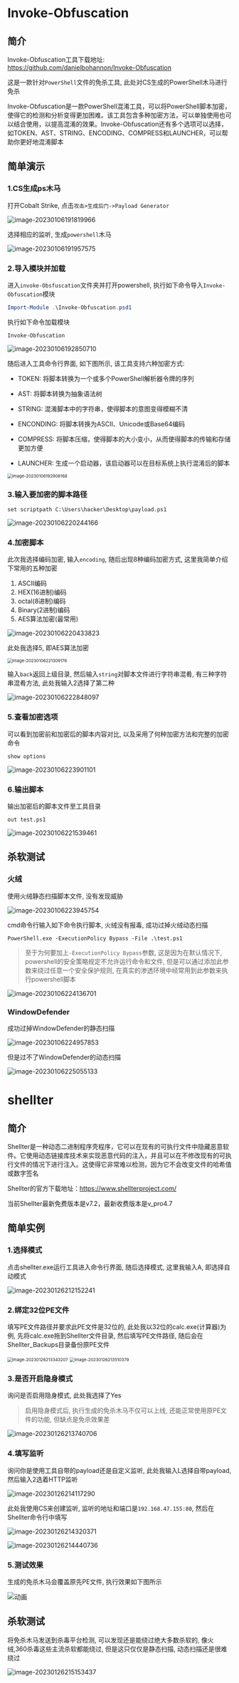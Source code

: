 # Invoke-Obfuscation

## 简介

Invoke-Obfuscation工具下载地址: https://github.com/danielbohannon/Invoke-Obfuscation

这是一款针对`PowerShell`文件的免杀工具, 此处对CS生成的PowerShell木马进行免杀

Invoke-Obfuscation是一款PowerShell混淆工具，可以将PowerShell脚本加密，使得它的检测和分析变得更加困难。该工具包含多种加密方法，可以单独使用也可以结合使用，以提高混淆的效果。Invoke-Obfuscation还有多个选项可以选择，如TOKEN、AST、STRING、ENCODING、COMPRESS和LAUNCHER，可以帮助你更好地混淆脚本



## 简单演示

### 1.CS生成ps木马

打开Cobalt Strike, 点击`攻击>生成后门->Payload Generator`

![image-20230106191819966](木马免杀之工具篇/image-20230106191819966.png)			



选择相应的监听, 生成`powershell`木马

![image-20230106191957575](木马免杀之工具篇/image-20230106191957575.png)	



### 2.导入模块并加载

进入`invoke-Obsfuscation`文件夹并打开powershell, 执行如下命令导入`Invoke-Obfuscation`模块

```powershell
Import-Module .\Invoke-Obfuscation.psd1
```



执行如下命令加载模块

```
Invoke-Obfuscation
```

![image-20230106192850710](木马免杀之工具篇/image-20230106192850710.png)



随后进入工具命令行界面, 如下图所示, 该工具支持六种加密方式:

- TOKEN: 将脚本转换为一个或多个PowerShell解析器令牌的序列

- AST: 将脚本转换为抽象语法树
- STRING: 混淆脚本中的字符串，使得脚本的意图变得模糊不清
- ENCONDING: 将脚本转换为ASCII、Unicode或Base64编码
- COMPRESS: 将脚本压缩，使得脚本的大小变小，从而使得脚本的传输和存储更加方便
- LAUNCHER: 生成一个启动器，该启动器可以在目标系统上执行混淆后的脚本

<img src="木马免杀之工具篇/image-20230106192908168.png" alt="image-20230106192908168" style="zoom:67%;" />	



### 3.输入要加密的脚本路径

```
set scriptpath C:\Users\hacker\Desktop\payload.ps1
```

![image-20230106220244166](木马免杀之工具篇/image-20230106220244166.png)	



### 4.加密脚本

此次我选择编码加密, 输入`encoding`, 随后出现8种编码加密方式, 这里我简单介绍下常用的五种加密

1. ASCII编码
2. HEX(16进制)编码
3. octal(8进制)编码
4. Binary(2进制)编码
5. AES算法加密(最常用)

![image-20230106220433823](木马免杀之工具篇/image-20230106220433823.png)	



此处我选择5, 即AES算法加密

<img src="木马免杀之工具篇/image-20230106221309176.png" alt="image-20230106221309176" style="zoom:67%;" />		



输入`back`返回上级目录, 然后输入`string`对脚本文件进行字符串混肴, 有三种字符串混肴方法, 此处我输入2选择了第二种

![image-20230106222848097](木马免杀之工具篇/image-20230106222848097.png)	



### 5.查看加密选项

可以看到加密前和加密后的脚本内容对比, 以及采用了何种加密方法和完整的加密命令

```
show options
```

![image-20230106223901101](木马免杀之工具篇/image-20230106223901101.png)	

### 6.输出脚本

输出加密后的脚本文件至工具目录

```
out test.ps1
```

![image-20230106221539461](木马免杀之工具篇/image-20230106221539461.png)





## 杀软测试	

### 火绒

使用火绒静态扫描脚本文件, 没有发现威胁

![image-20230106223945754](木马免杀之工具篇/image-20230106223945754.png)	



cmd命令行输入如下命令执行脚本, 火绒没有报毒, 成功过掉火绒动态扫描

```
PowerShell.exe -ExecutionPolicy Bypass -File .\test.ps1
```

> 至于为何要加上`-ExecutionPolicy Bypass`参数, 这是因为在默认情况下, powershell的安全策略规定不允许运行命令和文件, 但是可以通过添加此参数来绕过任意一个安全保护规则, 在真实的渗透环境中经常用到此参数来执行powershell脚本

![image-20230106224136701](木马免杀之工具篇/image-20230106224136701.png)	



### WindowDefender

成功过掉WindowDefender的静态扫描

![image-20230106224957853](木马免杀之工具篇/image-20230106224957853.png)	



但是过不了WindowDefender的动态扫描

![image-20230106225055133](木马免杀之工具篇/image-20230106225055133.png)	



# shellter

## 简介

Shellter是一种动态二进制程序壳程序，它可以在现有的可执行文件中隐藏恶意软件。它使用动态链接库技术来实现恶意代码的注入，并且可以在不修改现有的可执行文件的情况下进行注入。这使得它非常难以检测，因为它不会改变文件的哈希值或数字签名

Shellter的官方下载地址：https://www.shellterproject.com/

当前Shellter最新免费版本是v7.2，最新收费版本是v_pro4.7



## 简单实例

### 1.选择模式

点击shellter.exe运行工具进入命令行界面, 随后选择模式, 这里我输入A, 即选择自动模式

![image-20230126212152241](木马免杀之工具篇/image-20230126212152241.png)		



### 2.绑定32位PE文件

填写PE文件路径并要求此PE文件是32位的, 此处我以32位的calc.exe(计算器)为例, 先将calc.exe拖到Shellter文件目录, 然后填写PE文件路径, 随后会在Shellter_Backups目录备份原PE文件

<img src="木马免杀之工具篇/image-20230126213343207.png" alt="image-20230126213343207" style="zoom:67%;" />	

<img src="木马免杀之工具篇/image-20230126213510379.png" alt="image-20230126213510379" style="zoom:67%;" />			



### 3.是否开启隐身模式

询问是否启用隐身模式, 此处我选择了Yes

> 启用隐身模式后, 执行生成的免杀木马不仅可以上线, 还能正常使用原PE文件的功能, 但缺点是免杀效果差

![image-20230126213740706](木马免杀之工具篇/image-20230126213740706.png)	



### 4.填写监听

询问你是使用工具自带的payload还是自定义监听, 此处我输入L选择自带payload, 然后输入2选着HTTP监听

![image-20230126214117290](木马免杀之工具篇/image-20230126214117290.png)	



此处我使用CS来创建监听, 监听的地址和端口是`192.168.47.155:80`, 然后在Shellter命令行中填写

![image-20230126214320371](木马免杀之工具篇/image-20230126214320371.png)

![image-20230126214440736](木马免杀之工具篇/image-20230126214440736.png)		



### 5.测试效果

生成的免杀木马会覆盖原先PE文件, 执行效果如下图所示

![动画](木马免杀之工具篇/动画.gif)	



## 杀软测试

将免杀木马发送到杀毒平台检测, 可以发现还是能绕过绝大多数杀软的, 像火绒,360杀毒这些主流杀软都能绕过, 但是这只仅仅是静态扫描, 动态扫描还是很难绕过

![image-20230126215153437](木马免杀之工具篇/image-20230126215153437.png)	





